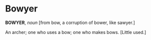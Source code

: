 # Bowyer

**BOWYER**, _noun_ \[from bow, a corruption of bower, like sawyer.\]

An archer; one who uses a bow; one who makes bows. \[Little used.\]